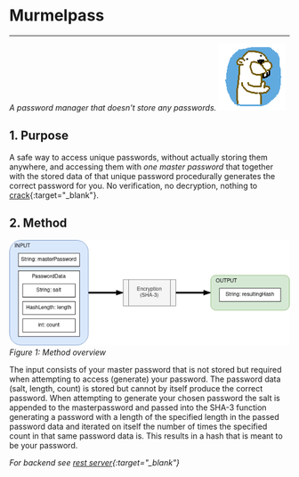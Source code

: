 # Murmelpass
---

*A password manager that doesn't store any passwords.*
![murmel](assets/images/murmel.png) 


## 1. Purpose

A safe way to access unique passwords, without actually storing them anywhere, and accessing them with *one master password* that together with the stored data of that unique password procedurally generates the correct password for you. No verification, no decryption, nothing to [crack](https://xkcd.com/538/){:target="_blank"}.

## 2. Method

![Method image 1](assets/images/Encryption_model_1.png)
*Figure 1: Method overview*

The input consists of your master password that is not stored but required when attempting to access (generate) your password. The password data (salt, length, count) is stored but cannot by itself produce the correct password. When attempting to generate your chosen password the salt is appended to the masterpassword and passed into the SHA-3 function generating a password with a length of the specified length in the passed password data and iterated on itself the number of times the specified count in that same password data is. This results in a hash that is meant to be your password.

*For backend see [rest server](https://github.com/ludvighe/password_manager_server){:target="_blank"}*
